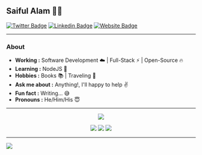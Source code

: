 ## Saiful Alam 👨‍💻
[![Twitter Badge](https://img.shields.io/badge/-4msar-1ca0f1?style=for-the-badge&logo=twitter&logoColor=white&link=https://twitter.com/4msar)](https://twitter.com/4msar) 
[![Linkedin Badge](https://img.shields.io/badge/-4msar-blue?style=for-the-badge&logo=Linkedin&logoColor=white&link=https://www.linkedin.com/in/4msar/)](https://www.linkedin.com/in/4msar/)
[![Website Badge](https://img.shields.io/badge/-Saiful_Alam-blue?style=for-the-badge&logo=appveyor&logoColor=white&link=https://msar.me/)](https://msar.me/)

---------------------------------------------------------------------------------------------------------------------------------------------------------------------------------
### About
-  **Working :** Software Development :cloud: | Full-Stack :zap: | Open-Source :fire: 
-  **Learning :** NodeJS :beginner: 
-  **Hobbies :** Books :books: | Traveling :ocean:
-  **Ask me about :** Anything!, I'll happy to help :v:
-  **Fun fact :** Writing... :sweat_smile:
-  **Pronouns :** He/Him/His :innocent:

---------------------------------------------------------------------------------------------------------------------------------------------------------------------------------
<p align="center">
<img src="https://github-readme-stats.vercel.app/api?username=4msar&show_icons=true" />
</p>
<p align="center">
<img src="https://img.shields.io/github/followers/4msar?style=social"/>
<img src="https://img.shields.io/github/stars/4msar?style=social"/>
<img src="https://visitor-badge.glitch.me/badge?page_id=4msar" />
</p>


---------------------------------------------------------------------------------------------------------------------------------------------------------------------------------
<img src="https://camo.githubusercontent.com/c8603029e1d7baade74d71c1823bdcdbaa61f08c2bf062a483e02e0f4ace034c/68747470733a2f2f692e67697068792e636f6d2f5254684e30684f5332474f344d2e676966" data-canonical-src="https://i.giphy.com/RThN0hOS2GO4M.gif" style="max-width:100%;">
